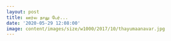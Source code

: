 ```yaml
---
layout: post
title: ஊர்ல நாலு பேர்...
date: '2020-05-29 12:08:00'
image: content/images/size/w1000/2017/10/thayumaanavar.jpg
---
```



